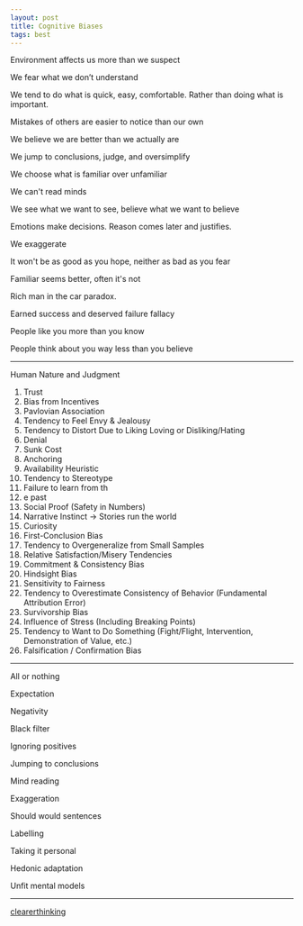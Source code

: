 ```yaml
---
layout: post
title: Cognitive Biases   
tags: best
---
```


Environment affects us more than we suspect

We fear what we don’t understand 

We tend to do what is quick, easy, comfortable. Rather than doing what is important.

Mistakes of others are easier to notice than our own 

We believe we are better than we actually are

We jump to conclusions, judge, and oversimplify 

We choose what is familiar over unfamiliar 

We can't read minds

We see what we want to see, believe what we want to believe 

Emotions make decisions. Reason comes later and justifies.

We exaggerate

It won't be as good as you hope, neither as bad as you fear 

Familiar seems better, often it's not 

Rich man in the car paradox. 

Earned success and deserved failure fallacy

People like you more than you know 

People think about you way less than you believe 

---

Human Nature and Judgment

1. Trust
2. Bias from Incentives
3. Pavlovian Association
4. Tendency to Feel Envy & Jealousy
5. Tendency to Distort Due to Liking Loving or Disliking/Hating
6. Denial
7. Sunk Cost
8. Anchoring
9. Availability Heuristic
10. Tendency to Stereotype
11. Failure to learn from th
12. e past
13. Social Proof (Safety in Numbers)
14. Narrative Instinct -> Stories run the world
15. Curiosity
16. First-Conclusion Bias
17. Tendency to Overgeneralize from Small Samples
18. Relative Satisfaction/Misery Tendencies
19. Commitment & Consistency Bias
20. Hindsight Bias
21. Sensitivity to Fairness
22. Tendency to Overestimate Consistency of Behavior (Fundamental Attribution Error)
23. Survivorship Bias
24. Influence of Stress (Including Breaking Points)
25. Tendency to Want to Do Something (Fight/Flight, Intervention, Demonstration of Value, etc.)
26. Falsification / Confirmation Bias


---


All or nothing 

Expectation 

Negativity 

Black filter 

Ignoring positives

Jumping to conclusions 

Mind reading 

Exaggeration 

Should would sentences

Labelling

Taking it personal 

Hedonic adaptation 

Unfit mental models 


---

[clearerthinking](https://www.clearerthinking.org/tools-and-mini-courses)